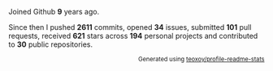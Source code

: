 Joined Github **9** years ago.

Since then I pushed **2611** commits, opened **34** issues, submitted **101** pull requests, received **621** stars across **194** personal projects and contributed to **30** public repositories.

<p align="right"><sub>Generated using <a href="https://github.com/marketplace/actions/profile-readme-stats">teoxoy/profile-readme-stats</a></sub></p>
